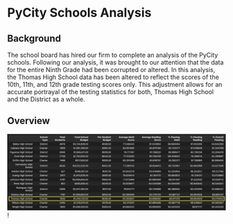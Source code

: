 # PyCity Schools Analysis

## Background

The school board has hired our firm to complete an analysis of the PyCity schools.  Following our analysis, it was brought to our attention that the data for the entire Ninth Grade had been corrupted or altered.  In this analysis, the Thomas High School data has been altered to reflect the scores of the 10th, 11th, and 12th grade testing scores only.  This adjustment allows for an accurate portrayal of the testing statistics for both, Thomas High School and the District as a whole.  

## Overview
![Thomas High School Testing stats prior to edits:](https://github.com/bktescher/school_districtA/blob/main/resources/School%20Summary%20pre%20edit.png)
!
